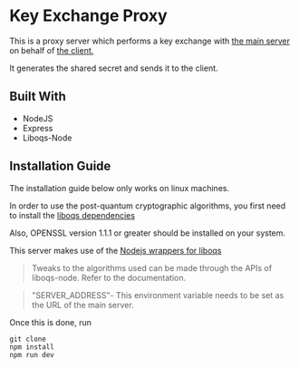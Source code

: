 # Key Exchange Proxy
This is a proxy server which performs a key exchange with [the main server](https://github.com/Areezy/password-manager-server) on behalf of [the client.](https://github.com/Areezy/password-manager)

It generates the shared secret and sends it to the client. 

## Built With
- NodeJS
- Express
- Liboqs-Node

## Installation Guide
The installation guide below only works on linux machines.

In order to use the post-quantum cryptographic algorithms, you first need to install the [liboqs dependencies](https://github.com/open-quantum-safe/liboqs#quickstart)

Also, OPENSSL version 1.1.1 or greater should be installed on your system.

This server makes use of the [Nodejs wrappers for liboqs](https://github.com/TapuCosmo/liboqs-node)

>Tweaks to the algorithms used can be made through the APIs of liboqs-node. Refer to the documentation.

>"SERVER_ADDRESS"- This environment variable needs to be set as the URL of the main server.

Once this is done, run
```
git clone
npm install
npm run dev
```
